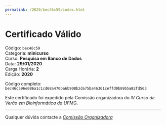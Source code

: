 ```yaml
---
permalink: /2020/bec46c59/index.html
---
```


# Certificado Válido

Código: `bec46c59`<br>
Categoria: **minicurso**<br>
Curso: **Pesquisa em Banco de Dados**<br>
Data: **29/01/2020**<br>
Carga Horária: **2**<br>
Edição: **2020**<br>


Código completo: `bec46c596e086a1c1cd68a470ba6b908b2da75ba46361ceffd9b89b5a82fd563`


Este certificado foi expedido pela Comissão organizadora do *IV Curso de Verão em Bioinformática da UFMG*.

----

Qualquer dúvida contacte a [_Comissão Organizadora_](<mailto:cursobioinfoufmg@gmail.com$subject=[Certificados]>)

